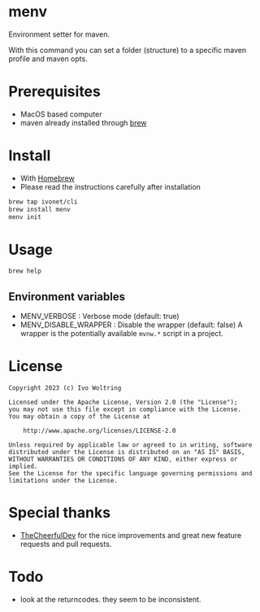 # menv

Environment setter for maven.

With this command you can set a folder (structure) to a specific maven profile and maven opts.

# Prerequisites

- MacOS based computer
- maven already installed through [brew](https://brew.sh/)

# Install

- With [Homebrew](https://brew.sh)
- Please read the instructions carefully after installation

```bash
brew tap ivonet/cli
brew install menv
menv init
```

# Usage

```bash
brew help
```

## Environment variables

- MENV_VERBOSE : Verbose mode (default: true)
- MENV_DISABLE_WRAPPER : Disable the wrapper (default: false)
  A wrapper is the potentially available `mvnw.*` script in a project.

# License

    Copyright 2023 (c) Ivo Woltring

    Licensed under the Apache License, Version 2.0 (the "License");
    you may not use this file except in compliance with the License.
    You may obtain a copy of the License at

        http://www.apache.org/licenses/LICENSE-2.0

    Unless required by applicable law or agreed to in writing, software
    distributed under the License is distributed on an "AS IS" BASIS,
    WITHOUT WARRANTIES OR CONDITIONS OF ANY KIND, either express or implied.
    See the License for the specific language governing permissions and
    limitations under the License.

# Special thanks

- [TheCheerfulDev](https://github.com/TheCheerfulDev/) for the nice
  improvements and great new feature requests and pull requests.

# Todo

- look at the returncodes. they seem to be inconsistent.
